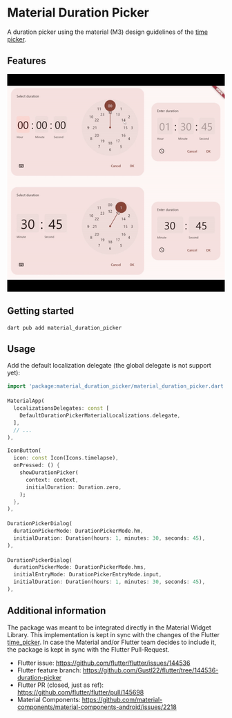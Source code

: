 # Material Duration Picker

A duration picker using the material (M3) design guidelines of the [time picker](https://m2.material.io/components/time-pickers).

## Features

![duration_picker.gif](docs/images/duration_picker.gif)

## Getting started

```shell
dart pub add material_duration_picker
```

## Usage

Add the default localization delegate (the global delegate is not support yet):

```dart
import 'package:material_duration_picker/material_duration_picker.dart';

MaterialApp(
  localizationsDelegates: const [
    DefaultDurationPickerMaterialLocalizations.delegate,
  ],
  // ...
),
```

```dart
IconButton(
  icon: const Icon(Icons.timelapse),
  onPressed: () {
    showDurationPicker(
      context: context,
      initialDuration: Duration.zero,
    );
  },
),

DurationPickerDialog(
  durationPickerMode: DurationPickerMode.hm,
  initialDuration: Duration(hours: 1, minutes: 30, seconds: 45),
),

DurationPickerDialog(
  durationPickerMode: DurationPickerMode.hms,
  initialEntryMode: DurationPickerEntryMode.input,
  initialDuration: Duration(hours: 1, minutes: 30, seconds: 45),
),
```

## Additional information

The package was meant to be integrated directly in the Material Widget Library.
This implementation is kept in sync with the changes of the Flutter [time_picker](https://github.com/flutter/flutter/blob/master/packages/flutter/lib/src/material/time_picker.dart).
In case the Material and/or Flutter team decides to include it, the package is kept in sync with the Flutter Pull-Request.

- Flutter issue: https://github.com/flutter/flutter/issues/144536
- Flutter feature branch: https://github.com/Gustl22/flutter/tree/144536-duration-picker
- Flutter PR (closed, just as ref): https://github.com/flutter/flutter/pull/145698
- Material Components: https://github.com/material-components/material-components-android/issues/2218
